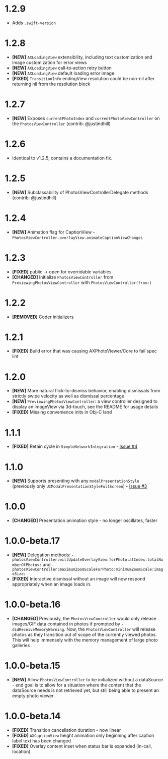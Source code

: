 # 1.2.9
- Adds `.swift-version`
# 1.2.8
- **[NEW]** `AXLoadingView` extensibility, including text customization and image customization for error views
- **[NEW]** `AXLoadingView` call-to-action retry button
- **[NEW]** `AXLoadingView` default loading error image
- **[FIXED]** `TransitionInfo` endingView resolution could be non-nil after returning nil from the resolution block

# 1.2.7
- **[NEW]** Exposes `currentPhotoIndex` and `currentPhotoViewController` on the `PhotosViewController` (contrib: @justindhill)

# 1.2.6
- Identical to v1.2.5, contains a documentation fix.

# 1.2.5
- **[NEW]** Subclassability of PhotosViewControllerDelegate methods (contrib: @justindhill)

# 1.2.4
- **[NEW]** Animation flag for CaptionView - `PhotosViewController.overlayView.animateCaptionViewChanges`

# 1.2.3
- **[FIXED]** public -> open for overridable variables
- **[CHANGED]** Initialize `PhotosViewController` from `PreviewingPhotosViewController` with `PhotosViewController(from:)`

# 1.2.2
- **[REMOVED]** Coder initializers

# 1.2.1
- **[FIXED]** Build error that was causing AXPhotoViewer/Core to fail spec lint

# 1.2.0
- **[NEW]** More natural flick-to-dismiss behavior, enabling dismissals from strictly swipe velocity as well as dismissal percentage
- **[NEW]** `PreviewingPhotosViewController`: a view controller designed to display an imageView via 3d-touch, see the README for usage details
- **[FIXED]** Missing convenience inits in Obj-C land

# 1.1.1
- **[FIXED]** Retain cycle in `SimpleNetworkIntegration` - [Issue #4](https://github.com/alexhillc/AXPhotoViewer/issues/4)

# 1.1.0
- **[NEW]** Supports presenting with any `modalPresentationStyle` (previously only `UIModalPresentationStyleFullScreen`) - [Issue #3](https://github.com/alexhillc/AXPhotoViewer/issues/3)

# 1.0.0
- **[CHANGED]** Presentation animation style - no longer oscillates, faster

# 1.0.0-beta.17
- **[NEW]** Delegation methods: `-photosViewController:willUpdateOverlayView:forPhoto:atIndex:totalNumberOfPhotos:` and `-photosViewController:maximumZoomScaleForPhoto:minimumZoomScale:imageSize:`
- **[FIXED]** Interactive dismissal without an image will now respond appropriately when an image loads in.

# 1.0.0-beta.16
- **[CHANGED]** Previously, the `PhotosViewController` would only release images/GIF data contained in photos if prompted by `-didReceiveMemoryWarning`.
                Now, the `PhotosViewController` will release photos as they transition out of scope of the currently viewed photos. This will
                help immensely with the memory management of large photo galleries

# 1.0.0-beta.15
- **[NEW]** Allow `PhotosViewController` to be initialized without a dataSource - end goal is to allow for a
            situation where the content that the dataSource needs is not retrieved yet, but still being able to present
            an empty photo viewer

# 1.0.0-beta.14
- **[FIXED]** Transition cancellation duration - now linear
- **[FIXED]** `AXCaptionView` height animation only beginning after caption label text has been changed
- **[FIXED]** Overlay content inset when status bar is expanded (in-call, location)
